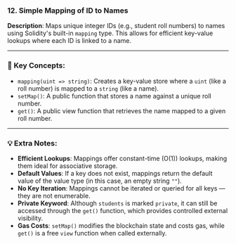 ### 12. Simple Mapping of ID to Names  
**Description**: Maps unique integer IDs (e.g., student roll numbers) to names using Solidity's built-in `mapping` type. This allows for efficient key-value lookups where each ID is linked to a name.

---

### 🔑 Key Concepts:

- `mapping(uint => string)`: Creates a key-value store where a `uint` (like a roll number) is mapped to a `string` (like a name).
- `setMap()`: A public function that stores a name against a unique roll number.
- `get()`: A public view function that retrieves the name mapped to a given roll number.

---

### 💡 Extra Notes:

- **Efficient Lookups**: Mappings offer constant-time (O(1)) lookups, making them ideal for associative storage.
- **Default Values**: If a key does not exist, mappings return the default value of the value type (in this case, an empty string `""`).
- **No Key Iteration**: Mappings cannot be iterated or queried for all keys — they are not enumerable.
- **Private Keyword**: Although `students` is marked `private`, it can still be accessed through the `get()` function, which provides controlled external visibility.
- **Gas Costs**: `setMap()` modifies the blockchain state and costs gas, while `get()` is a free `view` function when called externally.

